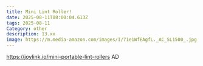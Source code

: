 ```yaml
---
title: Mini Lint Roller!
date: 2025-08-11T08:00:04.613Z
tags: 2025-08-11
Category: other
description: 13.xx
image: https://m.media-amazon.com/images/I/71e1WfEAgfL._AC_SL1500_.jpg
---
```

https://joylink.io/mini-portable-lint-rollers
AD